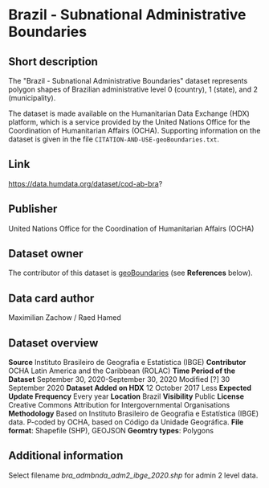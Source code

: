 # Brazil - Subnational Administrative Boundaries

## Short description
The "Brazil - Subnational Administrative Boundaries" dataset represents polygon shapes of Brazilian administrative level 0 (country), 1 (state), and 2 (municipality).

The dataset is made available on the Humanitarian Data Exchange (HDX) platform, which is a service provided by the United Nations Office for the Coordination of Humanitarian Affairs (OCHA). 
Supporting information on the dataset is given in the file `CITATION-AND-USE-geoBoundaries.txt`.

## Link
https://data.humdata.org/dataset/cod-ab-bra?

## Publisher
United Nations Office for the Coordination of Humanitarian Affairs (OCHA)

## Dataset owner
The contributor of this dataset is [geoBoundaries](https://www.geoboundaries.org) (see **References** below).

## Data card author
Maximilian Zachow / Raed Hamed

## Dataset overview

**Source**	Instituto Brasileiro de Geografia e Estatística (IBGE)
**Contributor**	OCHA Latin America and the Caribbean (ROLAC)
**Time Period of the Dataset** September 30, 2020-September 30, 2020
Modified [?]	30 September 2020
**Dataset Added on HDX**	12 October 2017 Less
**Expected Update Frequency**	Every year
**Location**	Brazil
**Visibility**	Public
**License**	Creative Commons Attribution for Intergovernmental Organisations
**Methodology**	Based on Instituto Brasileiro de Geografia e Estatística (IBGE) data. P-coded by OCHA, based on Código da Unidade Geográfica.
**File format**: Shapefile (SHP), GEOJSON
**Geomtry types**: Polygons


## Additional information
Select filename *bra_admbnda_adm2_ibge_2020.shp* for admin 2 level data. 
